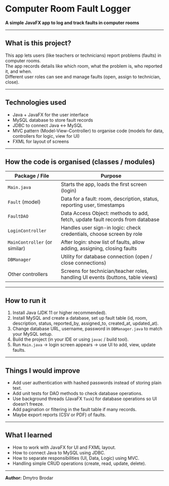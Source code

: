 # Computer Room Fault Logger

**A simple JavaFX app to log and track faults in computer rooms**

---

## What is this project?

This app lets users (like teachers or technicians) report problems (faults) in computer rooms.  
The app records details like which room, what the problem is, who reported it, and when.  
Different user roles can see and manage faults (open, assign to technician, close).  

---

## Technologies used

- Java + JavaFX for the user interface  
- MySQL database to store fault records  
- JDBC to connect Java ↔ MySQL  
- MVC pattern (Model-View-Controller) to organise code (models for data, controllers for logic, view for UI)  
- FXML for layout of screens  

---

## How the code is organised (classes / modules)

| Package / File | Purpose |
|----------------|---------|
| `Main.java` | Starts the app, loads the first screen (login) |
| `Fault` (model) | Data for a fault: room, description, status, reporting user, timestamps |
| `FaultDAO` | Data Access Object: methods to add, fetch, update fault records from database |
| `LoginController` | Handles user sign-in logic: check credentials, choose screen by role |
| `MainController` (or similar) | After login: show list of faults, allow adding, assigning, closing faults |
| `DBManager` | Utility for database connection (open / close connections) |
| Other controllers | Screens for technician/teacher roles, handling UI events (buttons, table views) |

---

## How to run it

1. Install Java (JDK 11 or higher recommended).  
2. Install MySQL and create a database, set up fault table (id, room, description, status, reported_by, assigned_to, created_at, updated_at).  
3. Change database URL, username, password in `DBManager.java` to match your MySQL setup.  
4. Build the project (in your IDE or using `javac` / build tool).  
5. Run `Main.java` → login screen appears → use UI to add, view, update faults.

---

## Things I would improve

- Add user authentication with hashed passwords instead of storing plain text.  
- Add unit tests for DAO methods to check database operations.  
- Use background threads (JavaFX `Task`) for database operations so UI doesn’t freeze.  
- Add pagination or filtering in the fault table if many records.  
- Maybe export reports (CSV or PDF) of faults.  

---

## What I learned

- How to work with JavaFX for UI and FXML layout.  
- How to connect Java to MySQL using JDBC.  
- How to separate responsibilities (UI, Data, Logic) using MVC.  
- Handling simple CRUD operations (create, read, update, delete).  

---

**Author:** Dmytro Brodar  
